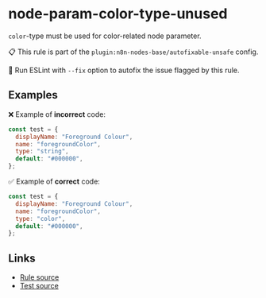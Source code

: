 [//]: # "File generated from a template. Do not edit this file directly."

# node-param-color-type-unused

`color`-type must be used for color-related node parameter.

📋 This rule is part of the `plugin:n8n-nodes-base/autofixable-unsafe` config.

🔧 Run ESLint with `--fix` option to autofix the issue flagged by this rule.

## Examples

❌ Example of **incorrect** code:

```js
const test = {
  displayName: "Foreground Colour",
  name: "foregroundColor",
  type: "string",
  default: "#000000",
};
```

✅ Example of **correct** code:

```js
const test = {
  displayName: "Foreground Colour",
  name: "foregroundColor",
  type: "color",
  default: "#000000",
};
```

## Links

- [Rule source](../../lib/rules/node-param-color-type-unused.ts)
- [Test source](../../tests/node-param-color-type-unused.test.ts)
